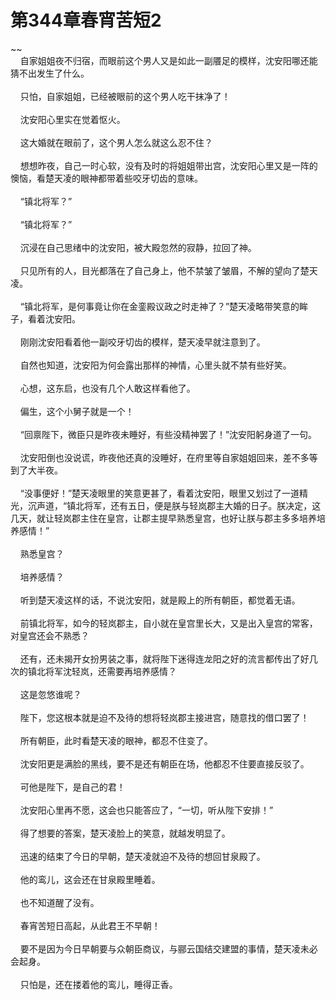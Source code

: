 # 第344章春宵苦短2
~~<br>&nbsp;&nbsp;&nbsp;&nbsp;自家姐姐夜不归宿，而眼前这个男人又是如此一副餍足的模样，沈安阳哪还能猜不出发生了什么。<br><br>&nbsp;&nbsp;&nbsp;&nbsp;只怕，自家姐姐，已经被眼前的这个男人吃干抹净了！<br><br>&nbsp;&nbsp;&nbsp;&nbsp;沈安阳心里实在觉着怄火。<br><br>&nbsp;&nbsp;&nbsp;&nbsp;这大婚就在眼前了，这个男人怎么就这么忍不住？<br><br>&nbsp;&nbsp;&nbsp;&nbsp;想想昨夜，自己一时心软，没有及时的将姐姐带出宫，沈安阳心里又是一阵的懊恼，看楚天凌的眼神都带着些咬牙切齿的意味。<br><br>&nbsp;&nbsp;&nbsp;&nbsp;“镇北将军？”<br><br>&nbsp;&nbsp;&nbsp;&nbsp;“镇北将军？”<br><br>&nbsp;&nbsp;&nbsp;&nbsp;沉浸在自己思绪中的沈安阳，被大殿忽然的寂静，拉回了神。<br><br>&nbsp;&nbsp;&nbsp;&nbsp;只见所有的人，目光都落在了自己身上，他不禁皱了皱眉，不解的望向了楚天凌。<br><br>&nbsp;&nbsp;&nbsp;&nbsp;“镇北将军，是何事竟让你在金銮殿议政之时走神了？”楚天凌略带笑意的眸子，看着沈安阳。<br><br>&nbsp;&nbsp;&nbsp;&nbsp;刚刚沈安阳看着他一副咬牙切齿的模样，楚天凌早就注意到了。<br><br>&nbsp;&nbsp;&nbsp;&nbsp;自然也知道，沈安阳为何会露出那样的神情，心里头就不禁有些好笑。<br><br>&nbsp;&nbsp;&nbsp;&nbsp;心想，这东启，也没有几个人敢这样看他了。<br><br>&nbsp;&nbsp;&nbsp;&nbsp;偏生，这个小舅子就是一个！<br><br>&nbsp;&nbsp;&nbsp;&nbsp;“回禀陛下，微臣只是昨夜未睡好，有些没精神罢了！”沈安阳躬身道了一句。<br><br>&nbsp;&nbsp;&nbsp;&nbsp;沈安阳倒也没说谎，昨夜他还真的没睡好，在府里等自家姐姐回来，差不多等到了大半夜。<br><br>&nbsp;&nbsp;&nbsp;&nbsp;“没事便好！”楚天凌眼里的笑意更甚了，看着沈安阳，眼里又划过了一道精光，沉声道，“镇北将军，还有五日，便是朕与轻岚郡主大婚的日子。朕决定，这几天，就让轻岚郡主住在皇宫，让郡主提早熟悉皇宫，也好让朕与郡主多多培养培养感情！”<br><br>&nbsp;&nbsp;&nbsp;&nbsp;熟悉皇宫？<br><br>&nbsp;&nbsp;&nbsp;&nbsp;培养感情？<br><br>&nbsp;&nbsp;&nbsp;&nbsp;听到楚天凌这样的话，不说沈安阳，就是殿上的所有朝臣，都觉着无语。<br><br>&nbsp;&nbsp;&nbsp;&nbsp;前镇北将军，如今的轻岚郡主，自小就在皇宫里长大，又是出入皇宫的常客，对皇宫还会不熟悉？<br><br>&nbsp;&nbsp;&nbsp;&nbsp;还有，还未揭开女扮男装之事，就将陛下迷得连龙阳之好的流言都传出了好几次的镇北将军沈轻岚，还需要再培养感情？<br><br>&nbsp;&nbsp;&nbsp;&nbsp;这是忽悠谁呢？<br><br>&nbsp;&nbsp;&nbsp;&nbsp;陛下，您这根本就是迫不及待的想将轻岚郡主接进宫，随意找的借口罢了！<br><br>&nbsp;&nbsp;&nbsp;&nbsp;所有朝臣，此时看楚天凌的眼神，都忍不住变了。<br><br>&nbsp;&nbsp;&nbsp;&nbsp;沈安阳更是满脸的黑线，要不是还有朝臣在场，他都忍不住要直接反驳了。<br><br>&nbsp;&nbsp;&nbsp;&nbsp;可他是陛下，是自己的君！<br><br>&nbsp;&nbsp;&nbsp;&nbsp;沈安阳心里再不愿，这会也只能答应了，“一切，听从陛下安排！”<br><br>&nbsp;&nbsp;&nbsp;&nbsp;得了想要的答案，楚天凌脸上的笑意，就越发明显了。<br><br>&nbsp;&nbsp;&nbsp;&nbsp;迅速的结束了今日的早朝，楚天凌就迫不及待的想回甘泉殿了。<br><br>&nbsp;&nbsp;&nbsp;&nbsp;他的鸾儿，这会还在甘泉殿里睡着。<br><br>&nbsp;&nbsp;&nbsp;&nbsp;也不知道醒了没有。<br><br>&nbsp;&nbsp;&nbsp;&nbsp;春宵苦短日高起，从此君王不早朝！<br><br>&nbsp;&nbsp;&nbsp;&nbsp;要不是因为今日早朝要与众朝臣商议，与郦云国结交建盟的事情，楚天凌未必会起身。<br><br>&nbsp;&nbsp;&nbsp;&nbsp;只怕是，还在搂着他的鸾儿，睡得正香。<br><br>
                    

<script>_fwqdsqadxfw()</script>
<div><script>_dfwf1dw();</script></div>
<div><script>_dfwf1agdw();</script></div>
                